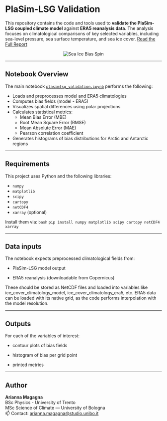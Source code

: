 # PlaSim-LSG Validation

This repository contains the code and tools used to **validate the PlaSim-LSG coupled climate model** against **ERA5 reanalysis data**. The analysis focuses on climatological comparisons of key selected variables, including sea-level pressure, sea surface temperature, and sea ice cover.
[Read the Full Report](https://github.com/ariannamagagna/PlaSim-LSG-Validation/blob/main/model_validation.pdf)

<p align="center">
  <img src="https://github.com/user-attachments/assets/589fa99b-7cb8-4fa4-aab6-a5c4ef3d1d68" alt="Sea Ice Bias Spin" />
</p>


---

## Notebook Overview

The main notebook [`plasimlsg_validation.ipynb`](plasimlsg_validation.ipynb) performs the following:

- Loads and preprocesses model and ERA5 climatologies
- Computes bias fields (model - ERA5)
- Visualizes spatial differences using polar projections
- Calculates statistical metrics:
  - Mean Bias Error (MBE)
  - Root Mean Square Error (RMSE)
  - Mean Absolute Error (MAE)
  - Pearson correlation coefficient
- Generates histograms of bias distributions for Arctic and Antarctic regions

---


## Requirements

This project uses Python and the following libraries:

- `numpy`
- `matplotlib`
- `scipy`
- `cartopy`
- `netCDF4`
- `xarray` (optional)

Install them via:
```bash```
```pip install numpy matplotlib scipy cartopy netCDF4 xarray ```

---

## Data inputs 
 
The notebook expects preprocessed climatological fields from:

- PlaSim-LSG model output

- ERA5 reanalysis (downloadable from Copernicus)

These should be stored as NetCDF files and loaded into variables like ice_cover_climatology_model, ice_cover_climatology_era5, etc. ERA5 data can be loaded with its native grid, as the code performs interpolation with the model resolution.

---

## Outputs

For each of the variables of interest:  

- contour plots of bias fields

- histogram of bias per grid point

- printed metrics

---

## Author

**Arianna Magagna**  
BSc Physics - University of Trento  
MSc Science of Climate — University of Bologna  
📫 Contact: arianna.magagna@studio.unibo.it
